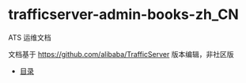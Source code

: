 trafficserver-admin-books-zh_CN
===============================

ATS 运维文档

文档基于 https://github.com/alibaba/TrafficServer 版本编辑，非社区版

- [目录](https://github.com/yanghao-zh/trafficserver-admin-books-zh_CN/blob/master/doc/catalog.md)
